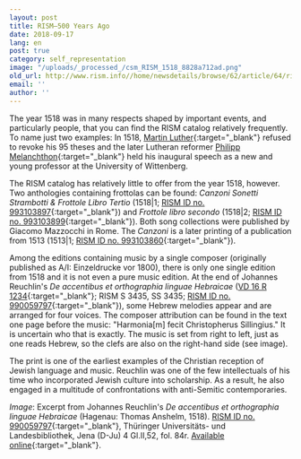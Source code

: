 ```yaml
---
layout: post
title: RISM—500 Years Ago
date: 2018-09-17
lang: en
post: true
category: self_representation
image: "/uploads/_processed_/csm_RISM_1518_8828a712ad.png"
old_url: http://www.rism.info//home/newsdetails/browse/62/article/64/rism-500-years-ago.html
email: ''
author: ''
---
```



The year 1518 was in many respects shaped by important events, and particularly people, that you can find the RISM catalog relatively frequently. To name just two examples: In 1518, [Martin Luther](https://opac.rism.info/metaopac/perma.do?v=rism&q=-1%3d%22pe133052%22&Language=en){:target="_blank"} refused to revoke his 95 theses and the later Lutheran reformer [Philipp Melanchthon](https://opac.rism.info/metaopac/perma.do;jsessionid=59FA319710E68840147C5C2B55ED055E.touch02?v=rism&q=-1%3d%22pe87925%22&Language=en){:target="_blank"} held his inaugural speech as a new and young professor at the University of Wittenberg.

The RISM catalog has relatively little to offer from the year 1518, however. Two anthologies containing frottolas can be found: _Canzoni Sonetti Strambotti & Frottole Libro Tertio_ (1518|1; [RISM ID no. 993103897](https://opac.rism.info/search?id=00000993103897&View=rism&Language=en){:target="_blank"}) and _Frottole libro secondo_ (1518|2; [RISM ID no. 993103899](https://opac.rism.info/search?id=00000993103899&View=rism&Language=en){:target="_blank"}). Both song collections were published by Giacomo Mazzocchi in Rome. The _Canzoni_ is a later printing of a publication from 1513 (1513|1; [RISM ID no. 993103860](https://opac.rism.info/search?id=00000993103860&View=rism&Language=en){:target="_blank"}).

Among the editions containing music by a single composer (originally published as A/I: Einzeldrucke vor 1800), there is only one single edition from 1518 and it is not even a pure music edition. At the end of Johannes Reuchlin's _De accentibus et orthographia linguae Hebraicae_ ([VD 16 R 1234](http://gateway-bayern.de/VD16+R+1234){:target="_blank"}; RISM S 3435, SS 3435; [RISM ID no. 990059797](https://opac.rism.info/search?id=00000990059797&View=rism&Language=en){:target="_blank"}), some Hebrew melodies appear and are arranged for four voices. The composer attribution can be found in the text one page before the music: "Harmonia[m] fecit Christopherus Sillingius." It is uncertain who that is exactly. The music is set from right to left, just as one reads Hebrew, so the clefs are also on the right-hand side (see image).

The print is one of the earliest examples of the Christian reception of Jewish language and music. Reuchlin was one of the few intellectuals of his time who incorporated Jewish culture into scholarship. As a result, he also engaged in a multitude of confrontations with anti-Semitic contemporaries.


_Image_: Excerpt from Johannes Reuchlin's _De accentibus et orthographia linguae Hebraicae_ (Hagenau: Thomas Anshelm, 1518). [RISM ID no. 990059797](https://opac.rism.info/search?id=00000990059797&View=rism&Language=en){:target="_blank"}, Thüringer Universitäts- und Landesbibliothek, Jena (D-Ju) 4 Gl.II,52, fol. 84r. [Available online](http://nbn-resolving.de/urn/resolver.pl?urn=urn:nbn:de:urmel-368e133e-4324-4a26-b959-19595fa56b750){:target="_blank"}.



<script type="text/javascript">var switchTo5x=true;</script><script type="text/javascript" src="http://w.sharethis.com/button/buttons.js"></script><script type="text/javascript">stLight.options({publisher: "9b601438-1ce1-49d8-bfd7-9cff5df54c17", doNotHash: false, doNotCopy: false, hashAddressBar: false});</script>